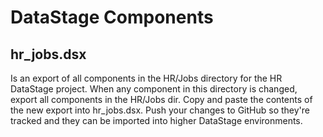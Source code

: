 # DataStage Components

## hr_jobs.dsx
Is an export of all components in the HR/Jobs directory for the HR DataStage project. When any component in this directory is changed, export all components in the HR/Jobs dir. Copy and paste the contents of the new export into hr_jobs.dsx. Push your changes to GitHub so they're tracked and they can be imported into higher DataStage environments.